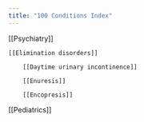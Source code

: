 ```yaml
---
title: "100 Conditions Index"
---
```


[[Psychiatry]]

	[[Elimination disorders]]
	
		[[Daytime urinary incontinence]]
		  
		[[Enuresis]]
		  
		[[Encopresis]]
		  
[[Pediatrics]]

